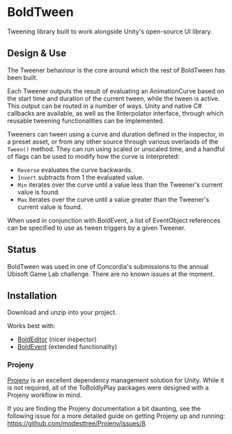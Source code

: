 # BoldTween
Tweening library built to work alongside Unity's open-source UI library.

## Design & Use
The Tweener behaviour is the core around which the rest of BoldTween has been built.

Each Tweener outputs the result of evaluating an AnimationCurve based on the start time and duration of the current tween, while the tween is active. This output can be routed in a number of ways. Unity and native C# callbacks are available, as well as the IInterpolator interface, through which reusable tweening functionalities can be implemented.

Tweeners can tween using a curve and duration defined in the inspector, in a preset asset, or from any other source through various overlaods of the `Tween()` method. They can run using scaled or unscaled time, and a handful of flags can be used to modify how the curve is interpreted:

* `Reverse` evaluates the curve backwards.
* `Invert` subtracts from 1 the evaluated value.
* `Min` iterates over the curve until a value less than the Tweener's current value is found.
* `Max` iterates over the curve until a value greater than the Tweener's current value is found.

When used in conjunction with BoldEvent, a list of EventObject references can be specified to use as tween triggers by a given Tweener.

## Status
BoldTween was used in one of Concordia's submissions to the annual Ubisoft Game Lab challenge. There are no known issues at the moment.

## Installation
Download and unzip into your project.

Works best with:
* [BoldEditor](https://github.com/ophilbinbriscoe/BoldEditor) (nicer inspector)
* [BoldEvent](https://github.com/ophilbinbriscoe/BoldEvent) (extended functionality)

### Projeny
[Projeny](https://github.com/modesttree/Projeny) is an excellent dependency management solution for Unity. While it is not required, all of the ToBoldlyPlay packages were designed with a Projeny workflow in mind.

If you are finding the Projeny documentation a bit daunting, see the following issue for a more detailed guide on getting Projeny up and running: https://github.com/modesttree/Projeny/issues/8.
